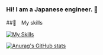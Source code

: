 ### Hi! I am a Japanese engineer. 👋

##🌱　My skills

[![My Skills](https://skillicons.dev/icons?i=java,rust,react,ts,js,html,css,mysql,postgres)](https://skillicons.dev)

[![Anurag's GitHub stats](https://github-readme-stats.vercel.app/api?username=masatonara83)](https://github.com/anuraghazra/github-readme-stats)

<!--
**masatonara83/masatonara83** is a ✨ _special_ ✨ repository because its `README.md` (this file) appears on your GitHub profile.

Here are some ideas to get you started:

- 🔭 I’m currently working on ...
- 🌱 I’m currently learning ...
- 👯 I’m looking to collaborate on ...
- 🤔 I’m looking for help with ...
- 💬 Ask me about ...
- 📫 How to reach me: ...
- 😄 Pronouns: ...
- ⚡ Fun fact: ...
-->
